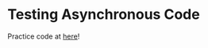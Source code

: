 # Testing Asynchronous Code

Practice code at [here](https://github.com/DeepJavaScript/UnitTestByJest/blob/Clark/week03/__tests__/action.test.js)!